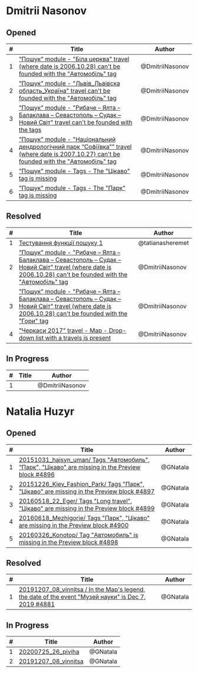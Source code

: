 # Dmitrii Nasonov

## Opened

| #   | Title | Author
| --- | ---   | ----
| 1   | ["Пошук" module - "Біла церква" travel (where date is 2006.10.28) can't be founded with the "Автомобіль" tag](https://github.com/scholokov/long-travel-2/issues/4902)   | @DmitriiNasonov
| 2   | ["Пошук" module - "Львів_Львівска область_Україна" travel can't be founded with the "Автомобіль" tag](https://github.com/scholokov/long-travel-2/issues/4904)   | @DmitriiNasonov
| 3   | ["Пошук" module - "Рибаче – Ялта – Балаклава – Севастополь – Судак – Новий Світ" travel can't be founded with the tags](https://github.com/scholokov/long-travel-2/issues/4907)   | @DmitriiNasonov
| 4   | ["Пошук" module - "Національний дендрологічний парк “Софіївка”" travel (where date is 2007.10.27) can't be founded with the "Автомобіль" tag](https://github.com/scholokov/long-travel-2/issues/4908)   | @DmitriiNasonov
| 5   | ["Пошук" module - Tags - The "Цікаво" tag is missing](https://github.com/scholokov/long-travel-2/issues/4910)   | @DmitriiNasonov
| 6   | ["Пошук" module - Tags - The "Парк" tag is missing](https://github.com/scholokov/long-travel-2/issues/4909)   | @DmitriiNasonov


## Resolved
| #   | Title | Author
| --- | ---   | ----
| 1   | [Тестування функції пошуку 1](https://github.com/scholokov/long-travel-2/issues/4891)   | @tatianasheremet
| 2   | ["Пошук" module - "Рибаче – Ялта – Балаклава – Севастополь – Судак – Новий Світ" travel (where date is 2006.10.28) can't be founded with the "Автомобіль" tag](https://github.com/scholokov/long-travel-2/issues/4905)   | @DmitriiNasonov
| 3   | ["Пошук" module - "Рибаче – Ялта – Балаклава – Севастополь – Судак – Новий Світ" travel (where date is 2006.10.28) can't be founded with the "Гори" tag](https://github.com/scholokov/long-travel-2/issues/4906)   | @DmitriiNasonov
| 4   | ["Черкаси 2017" travel - Map - Drop-down list with a travels is present](https://github.com/scholokov/long-travel-2/issues/4884)   | @DmitriiNasonov


## In Progress
| #   | Title | Author
| --- | ---   | ----
| 1   | []()   | @DmitriiNasonov


# Natalia Huzyr

## Opened

| #   | Title | Author
| --- | ---   | ----
| 1   | [20151031_haisyn_uman/ Tags "Автомобиль", "Парк", "Цікаво" are missing in the Preview block #4896](https://github.com/scholokov/long-travel-2/issues/4896)   | @GNatala
| 2   | [20151226_Kiev_Fashion_Park/ Tags "Парк", "Цікаво" are missing in the Preview block #4897](https://github.com/scholokov/long-travel-2/issues/4897)   | @GNatala
| 3   | [20160518_22_Eger/ Tags "Long travel", "Цікаво" are missing in the Preview block #4899](https://github.com/scholokov/long-travel-2/issues/4899)   | @GNatala
| 4   | [20160618_Mezhigorie/ Tags "Парк", "Цікаво" are missing in the Preview block #4900](https://github.com/scholokov/long-travel-2/issues/4900)   | @GNatala
| 5   | [20160326_Konotop/ Tag "Автомобиль" is missing in the Preview block #4898](https://github.com/scholokov/long-travel-2/issues/4898)   | @GNatala


## Resolved
| #   | Title | Author
| --- | ---   | ----
| 1   | [20191207_08_vinnitsa / In the Map's legend, the date of the event "Музей науки" is Dec 7, 2019 #4881](https://github.com/scholokov/long-travel-2/issues/4881)   | @GNatala



## In Progress
| #   | Title | Author
| --- | ---   | ----
| 1   | [20200725_26_piviha ](https://github.com/scholokov/long-travel-2/issues/4087)   | @GNatala
| 2   | [20191207_08_vinnitsa ](https://github.com/scholokov/long-travel-2/issues/4080)   | @GNatala


